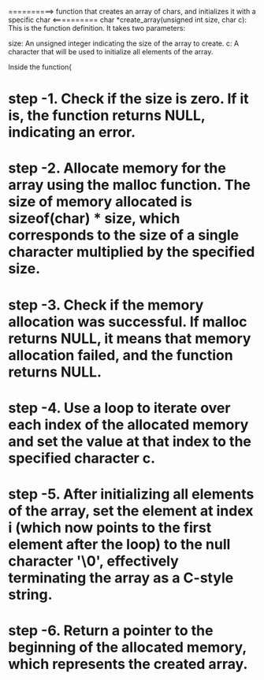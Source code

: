 ==========> function that creates an array of chars, and initializes it with a specific char <==========
char *create_array(unsigned int size, char c): This is the function definition. It takes two parameters:

size: An unsigned integer indicating the size of the array to create.
c:    A character that will be used to initialize all elements of the array.

Inside the function{

# step -1. Check if the size is zero. If it is, the function returns NULL, indicating an error.

# step -2. Allocate memory for the array using the malloc function. The size of memory allocated is sizeof(char) * size, which corresponds to the              size of a single character multiplied by the specified size.

# step -3. Check if the memory allocation was successful. If malloc returns NULL, it means that memory allocation failed, and the function                     returns NULL.

# step -4. Use a loop to iterate over each index of the allocated memory and set the value at that index to the specified character c.

# step -5. After initializing all elements of the array, set the element at index i (which now points to the first element after the loop) to the              null character '\0', effectively terminating the array as a C-style string.

# step -6. Return a pointer to the beginning of the allocated memory, which represents the created array.
